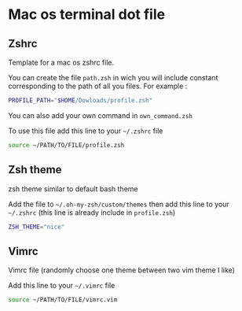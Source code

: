 # Mac os terminal dot file

## Zshrc 

Template for a mac os zshrc file. 

You can create the file `path.zsh` in wich you will include constant corresponding to the path of all you files. For example :
```bash 
PROFILE_PATH="$HOME/Dowloads/profile.zsh"
```

You can also add your own command in `own_command.zsh`

To use this file add this line to your  `~/.zshrc` file
```bash 
source ~/PATH/TO/FILE/profile.zsh
```

## Zsh theme

zsh theme similar to default bash theme

Add the file to `~/.oh-my-zsh/custom/themes` then add this line to your `~/.zshrc` (this line is already include in `profile.zsh`)

```bash 
ZSH_THEME="nice"
```

## Vimrc 

Vimrc file (randomly choose one theme between two vim theme I like)

Add this line to your  `~/.vimrc` file

```bash 
source ~/PATH/TO/FILE/vimrc.vim
```


